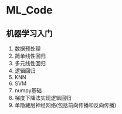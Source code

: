 # ML_Code
## 机器学习入门
1. 数据预处理
2. 简单线性回归
3. 多元线性回归
4. 逻辑回归
5. KNN
6. SVM
7. numpy基础
8. 梯度下降法实现逻辑回归
9. 单隐藏层神经网络(包括前向传播和反向传播)
